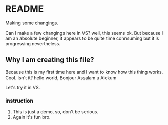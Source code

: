 # README

Making some changings.

Can I make a few changings here in VS?
well, this seems ok. But because I am an absolute beginner, it appears to be quite time connsuming but it is progressing nevertheless.

## Why I am creating this file?

Because this is my first time here and I want to know how this thing works. Cool. Isn't it?
hello world, Bonjour
Assalam u Alekum

Let's try it in VS.

### instruction

1. This is just a demo, so, don't be serious.
2. Again it's fun bro.
